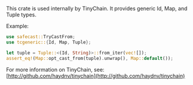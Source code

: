 This crate is used internally by TinyChain. It provides generic Id, Map, and Tuple types.

Example:
```rust
use safecast::TryCastFrom;
use tcgeneric::{Id, Map, Tuple};

let tuple = Tuple::<(Id, String)>::from_iter(vec![]);
assert_eq!(Map::opt_cast_from(tuple).unwrap(), Map::default());
```

For more information on TinyChain, see: [http://github.com/haydnv/tinychain](http://github.com/haydnv/tinychain)
